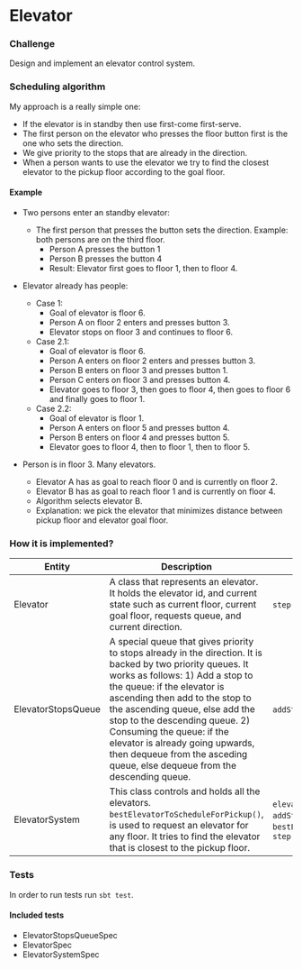 # Elevator


### Challenge

Design and implement an elevator control system.

### Scheduling algorithm

My approach is a really simple one:
- If the elevator is in standby then use first-come first-serve.
- The first person on the elevator who presses the floor button first is the one who sets the direction.
- We give priority to the stops that are already in the direction.
- When a person wants to use the elevator we try to find the closest elevator to the pickup floor according to the goal floor.

#### Example

- Two persons enter an standby elevator:
  - The first person that presses the button sets the direction. Example: both persons are on the third floor.
    - Person A presses the button 1
    - Person B presses the button 4
    - Result: Elevator first goes to floor 1, then to floor 4.

- Elevator already has people:
  - Case 1:
    - Goal of elevator is floor 6.
    - Person A on floor 2 enters and presses button 3.
    - Elevator stops on floor 3 and continues to floor 6.
  - Case 2.1:
    - Goal of elevator is floor 6. 
    - Person A enters on floor 2 enters and presses button 3.
    - Person B enters on floor 3 and presses button 1.
    - Person C enters on floor 3 and presses button 4.
    - Elevator goes to floor 3, then goes to floor 4, then goes to floor 6 and finally goes to floor 1.
  - Case 2.2:
    - Goal of elevator is floor 1.
    - Person A enters on floor 5 and presses button 4.
    - Person B enters on floor 4 and presses button 5.
    - Elevator goes to floor 4, then to floor 1, then to floor 5.
    
- Person is in floor 3. Many elevators.
  - Elevator A has as goal to reach floor 0 and is currently on floor 2. 
  - Elevator B has as goal to reach floor 1 and is currently on floor 4.
  - Algorithm selects elevator B.
  - Explanation: we pick the elevator that minimizes distance between pickup floor and elevator goal floor.
    

### How it is implemented?

| Entity             | Description | API  |
|--------------------|-------------| ---- |
| Elevator           | A class that represents an elevator. It holds the elevator id, and current state such as current floor, current goal floor, requests queue, and current direction. | `step()`, `addStop()`, `state()` |
| ElevatorStopsQueue | A special queue that gives priority to stops already in the direction. It is backed by two priority queues. It works as follows:  1) Add a stop to the queue: if the elevator is ascending then add to the stop to the ascending queue, else add the stop to the descending queue. 2) Consuming the queue: if the elevator is already going upwards, then dequeue from the asceding queue, else dequeue from the descending queue. | `addStop()`, `nextStop()`, `isEmpty()` |
| ElevatorSystem     | This class controls and holds all the elevators. `bestElevatorToScheduleForPickup()`, is used to request an elevator for any floor. It tries to find the elevator that is closest to the pickup floor.  | `elevatorState()`, `elevatorsState()`, `addStopToElevator()`, `bestElevatorToScheduleForPickup()`, `step()` |

### Tests
In order to run tests run `sbt test`.

#### Included tests
- ElevatorStopsQueueSpec
- ElevatorSpec
- ElevatorSystemSpec
